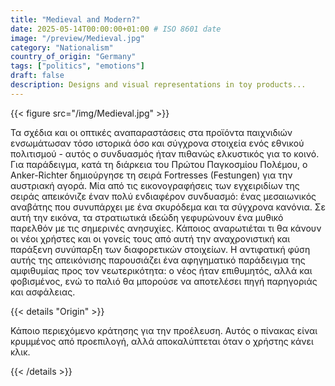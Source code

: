 ```yaml
---
title: "Medieval and Modern?"
date: 2025-05-14T00:00:00+01:00 # ISO 8601 date
image: "/preview/Medieval.jpg"
category: "Nationalism"
country_of_origin: "Germany"
tags: ["politics", "emotions"]
draft: false
description: Designs and visual representations in toy products...
---
```




{{< figure src="/img/Medieval.jpg" >}}

Τα σχέδια και οι οπτικές αναπαραστάσεις στα προϊόντα παιχνιδιών ενσωμάτωσαν τόσο ιστορικά όσο και σύγχρονα στοιχεία ενός εθνικού πολιτισμού - αυτός ο συνδυασμός ήταν πιθανώς ελκυστικός για το κοινό. Για παράδειγμα, κατά τη διάρκεια του Πρώτου Παγκοσμίου Πολέμου, ο Anker-Richter δημιούργησε τη σειρά Fortresses (Festungen) για την αυστριακή αγορά. Μία από τις εικονογραφήσεις των εγχειριδίων της σειράς απεικόνιζε έναν πολύ ενδιαφέρον συνδυασμό: ένας μεσαιωνικός αναβάτης που συνυπάρχει με ένα σκυρόδεμα και τα σύγχρονα κανόνια. Σε αυτή την εικόνα, τα στρατιωτικά ιδεώδη γεφυρώνουν ένα μυθικό παρελθόν με τις σημερινές ανησυχίες. Κάποιος αναρωτιέται τι θα κάνουν οι νέοι χρήστες και οι γονείς τους από αυτή την αναχρονιστική και παράξενη συνύπαρξη των διαφορετικών στοιχείων. Η αντιφατική φύση αυτής της απεικόνισης παρουσιάζει ένα αφηγηματικό παράδειγμα της αμφιθυμίας προς τον νεωτερικότητα: ο νέος ήταν επιθυμητός, αλλά και φοβισμένος, ενώ το παλιό θα μπορούσε να αποτελέσει πηγή παρηγοριάς και ασφάλειας.

{{< details "Origin" >}}

Κάποιο περιεχόμενο κράτησης για την προέλευση. Αυτός ο πίνακας είναι κρυμμένος από προεπιλογή, αλλά αποκαλύπτεται όταν ο χρήστης κάνει κλικ.

{{< /details >}}

